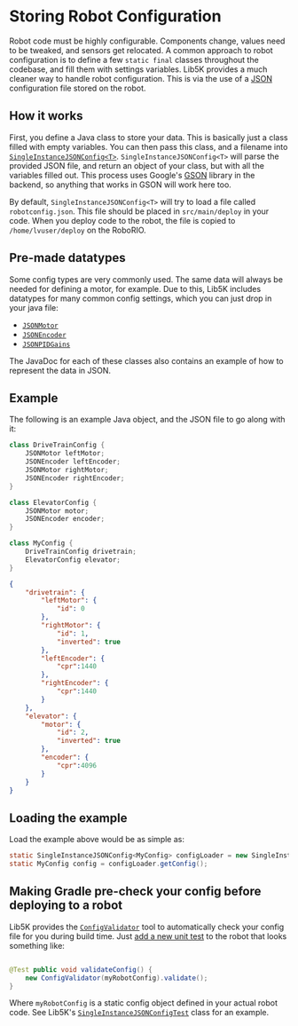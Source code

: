 # Storing Robot Configuration

Robot code must be highly configurable. Components change, values need to be tweaked, and sensors get relocated. A common approach to robot configuration is to define a few `static final` classes throughout the codebase, and fill them with settings variables. Lib5K provides a much cleaner way to handle robot configuration. This is via the use of a [JSON](https://en.wikipedia.org/wiki/JSON) configuration file stored on the robot.

## How it works

First, you define a Java class to store your data. This is basically just a class filled with empty variables. You can then pass this class, and a filename into [`SingleInstanceJSONConfig<T>`](/lib5k/javadoc/io/github/frc5024/lib5k/config/SingleInstanceJSONConfig.html). `SingleInstanceJSONConfig<T>` will parse the provided JSON file, and return an object of your class, but with all the variables filled out. This process uses Google's [GSON](https://github.com/google/gson) library in the backend, so anything that works in GSON will work here too.

By default, `SingleInstanceJSONConfig<T>` will try to load a file called `robotconfig.json`. This file should be placed in `src/main/deploy` in your code. When you deploy code to the robot, the file is copied to `/home/lvuser/deploy` on the RoboRIO.

## Pre-made datatypes

Some config types are very commonly used. The same data will always be needed for defining a motor, for example. Due to this, Lib5K includes datatypes for many common config settings, which you can just drop in your java file:

 - [`JSONMotor`](/lib5k/javadoc/io/github/frc5024/lib5k/config/types/JSONMotor.html)
 - [`JSONEncoder`](/lib5k/javadoc/io/github/frc5024/lib5k/config/types/JSONEncoder.html)
 - [`JSONPIDGains`](/lib5k/javadoc/io/github/frc5024/lib5k/config/types/JSONPIDGains.html)

The JavaDoc for each of these classes also contains an example of how to represent the data in JSON.

## Example

The following is an example Java object, and the JSON file to go along with it:

```java
class DriveTrainConfig {
    JSONMotor leftMotor;
    JSONEncoder leftEncoder;
    JSONMotor rightMotor;
    JSONEncoder rightEncoder;
}

class ElevatorConfig {
    JSONMotor motor;
    JSONEncoder encoder;
}

class MyConfig {
    DriveTrainConfig drivetrain;
    ElevatorConfig elevator;
}
```

```json
{
    "drivetrain": {
        "leftMotor": {
            "id": 0
        },
        "rightMotor": {
            "id": 1,
            "inverted": true
        },
        "leftEncoder": {
            "cpr":1440
        },
        "rightEncoder": {
            "cpr":1440
        }
    },
    "elevator": {
        "motor": {
            "id": 2,
            "inverted": true
        },
        "encoder": {
            "cpr":4096
        }
    }
}
```

## Loading the example

Load the example above would be as simple as: 

```java
static SingleInstanceJSONConfig<MyConfig> configLoader = new SingleInstanceJSONConfig<>(MyConfig.class);
static MyConfig config = configLoader.getConfig();
```

## Making Gradle pre-check your config before deploying to a robot

Lib5K provides the [`ConfigValidator`](/lib5k/javadoc/io/github/frc5024/lib5k/unittest/ConfigValidator.html) tool to automatically check your config file for you during build time. Just [add a new unit test](https://www.vogella.com/tutorials/JUnit/article.html) to the robot that looks something like:

```java

@Test public void validateConfig() {
    new ConfigValidator(myRobotConfig).validate();
}
```

Where `myRobotConfig` is a static config object defined in your actual robot code. See Lib5K's [`SingleInstanceJSONConfigTest`](https://github.com/frc5024/lib5k/blob/master/lib5k/src/test/java/io/github/frc5024/lib5k/config/SingleInstanceJSONConfigTest.java) class for an example.